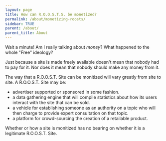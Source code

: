 ```yaml
---
layout: page
title: How can R.O.O.S.T.S. be monetized?
permalink: /about/monetizing-roosts/
sidebar: TRUE
parent: /about/
parent_title: About
---
```


Wait a minute! Am I really talking about *money*? What happened to the whole "Free" ideology?

Just because a site is made freely available doesn't mean that nobody had to pay for it. Nor does it mean that nobody should make any money from it.

The way that a R.O.O.S.T. Site can be monitized will vary greatly from site to site. A R.O.O.S.T. Site may be:

* advertiser supported or sponsored in some fashion.
* a data gathering engine that will compile statistics about how its users interact with the site that can be sold.
* a vehicle for establishing someone as an authority on a topic who will then charge to provide expert consultation on that topic.
* a platform for crowd-sourcing the creation of a retailable product.

Whether or how a site is monitized has no bearing on whether it is a legitimate R.O.O.S.T. Site.
